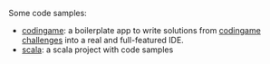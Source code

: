 Some code samples:

 * [codingame][1]: a boilerplate app to write solutions from [codingame challenges][2] into a real and full-featured
   IDE.
 * [scala][3]: a scala project with code samples

[1]: codingame
[2]: https://www.codingame.com/multiplayer/clashofcode "Clash of Code"
[3]: scala
